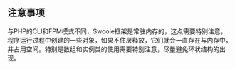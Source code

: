 ## 注意事项

与PHP的CLI和FPM模式不同，Swoole框架是常驻内存的，这点需要特别注意，程序运行过程中创建的一些对象，如果不住房释放，它们就会一直存在与内存中，并占用空间。特别是数组和实例类的使用需要特别注意，尽量避免环状结构的出现。